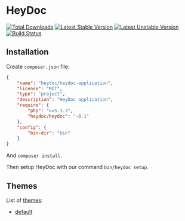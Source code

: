 # HeyDoc

[![Total Downloads](https://poser.pugx.org/heydoc/heydoc/downloads.png)](https://packagist.org/packages/heydoc/heydoc)
[![Latest Stable Version](https://poser.pugx.org/heydoc/heydoc/v/stable.png)](https://packagist.org/packages/heydoc/heydoc)
[![Latest Unstable Version](https://poser.pugx.org/heydoc/heydoc/v/unstable.png)](https://packagist.org/packages/heydoc/heydoc)
[![Build Status](https://travis-ci.org/nicolas-brousse/HeyDoc.png?branch=master)](https://travis-ci.org/nicolas-brousse/HeyDoc)

## Installation

Create `composer.json` file:

```json
{
    "name": "heydoc/heydoc-application",
    "license": "MIT",
    "type": "project",
    "description": "HeyDoc application",
    "require": {
        "php": ">=5.3.3",
        "heydoc/heydoc": "~0.1"
    },
    "config": {
        "bin-dir": "bin"
    }
}
```

And `composer install`.

Then setup HeyDoc with our command `bin/heydoc setup`.


## Themes

List of [themes](https://github.com/nicolas-brousse/HeyDoc/blob/master/HeyDoc/Resources/themes):

* [default](https://github.com/nicolas-brousse/HeyDoc/blob/master/HeyDoc/Resources/default)
